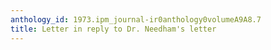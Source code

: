 ```yaml
---
anthology_id: 1973.ipm_journal-ir0anthology0volumeA9A8.7
title: Letter in reply to Dr. Needham's letter
---
```

